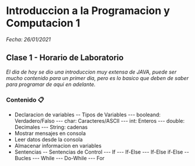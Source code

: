 # Introduccion a la Programacion y Computacion 1

_Fecha: 26/01/2021_

## Clase 1 - Horario de Laboratorio

_El dia de hoy se dio una introduccion muy extensa de JAVA, puede ser mucho contenido para un primer dia, pero es lo *basico* que deben de saber para programar de aqui en adelante._

### Contenido 📋

- Declaracion de variables
-- Tipos de Variables
--- booleand: Verdadero/Falso
--- char: Caracteres/ASCII
--- int: Enteros
--- double: Decimales
--- String: cadenas
- Mostrar mensajes en consola
- Leer datos desde la consola
- Almacenar informacion en variables
- Sentencias
-- Sentencias de Control
--- If
--- If-Else
--- If-Else if-Else
-- Bucles
--- While
--- Do-While
--- For